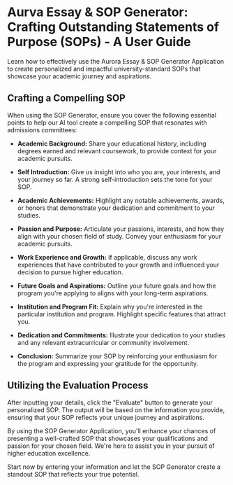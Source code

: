 # Aurva Essay & SOP Generator: Crafting Outstanding Statements of Purpose (SOPs) - A User Guide

Learn how to effectively use the Aurora Essay & SOP Generator Application to create personalized and impactful university-standard SOPs that showcase your academic journey and aspirations.

## Crafting a Compelling SOP

When using the SOP Generator, ensure you cover the following essential points to help our AI tool create a compelling SOP that resonates with admissions committees:

- **Academic Background:** Share your educational history, including degrees earned and relevant coursework, to provide context for your academic pursuits.

- **Self Introduction:** Give us insight into who you are, your interests, and your journey so far. A strong self-introduction sets the tone for your SOP.

- **Academic Achievements:** Highlight any notable achievements, awards, or honors that demonstrate your dedication and commitment to your studies.

- **Passion and Purpose:** Articulate your passions, interests, and how they align with your chosen field of study. Convey your enthusiasm for your academic pursuits.

- **Work Experience and Growth:** If applicable, discuss any work experiences that have contributed to your growth and influenced your decision to pursue higher education.

- **Future Goals and Aspirations:** Outline your future goals and how the program you're applying to aligns with your long-term aspirations.

- **Institution and Program Fit:** Explain why you're interested in the particular institution and program. Highlight specific features that attract you.

- **Dedication and Commitments:** Illustrate your dedication to your studies and any relevant extracurricular or community involvement.

- **Conclusion:** Summarize your SOP by reinforcing your enthusiasm for the program and expressing your gratitude for the opportunity.

## Utilizing the Evaluation Process

After inputting your details, click the "Evaluate" button to generate your personalized SOP. The output will be based on the information you provide, ensuring that your SOP reflects your unique journey and aspirations.

By using the SOP Generator Application, you'll enhance your chances of presenting a well-crafted SOP that showcases your qualifications and passion for your chosen field. We're here to assist you in your pursuit of higher education excellence.

Start now by entering your information and let the SOP Generator create a standout SOP that reflects your true potential.
